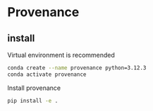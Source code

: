 # Provenance

## install
Virtual environment is recommended
```bash
conda create --name provenance python=3.12.3
conda activate provenance
```

Install provenance
```bash
pip install -e .
```

